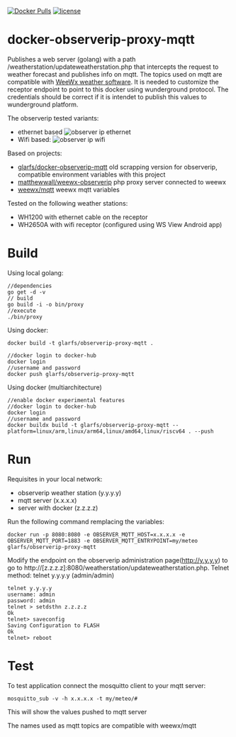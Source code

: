 [![Docker Pulls](https://img.shields.io/docker/pulls/glarfs/observerip-proxy-mqtt.svg)](https://hub.docker.com/r/glarfs/observerip-proxy-mqtt/)
[![license](https://img.shields.io/github/license/glarfs/docker-observerip-proxy-mqtt.svg)](https://github.com/glarfs/docker-observerip-proxy-mqtt/blob/master/LICENSE)
# docker-observerip-proxy-mqtt

Publishes a web server (golang) with a path /weatherstation/updateweatherstation.php that intercepts the request to weather forecast and publishes info on mqtt. The topics used on mqtt are compatible with [WeeWx weather software](https://github.com/weewx/weewx). It is needed to customize the receptor endpoint to point to this docker using wunderground protocol. The credentials should be correct if it is intendet to publish this values to wunderground platform.

The observerip tested variants:
* ethernet based ![observer ip ethernet](observerip-ethernet.gif)
* Wifi based: ![observer ip wifi](observerip-wifi.jpg)

Based on projects: 
* [glarfs/docker-observerip-mqtt](https://github.com/glarfs/docker-observerip-mqtt) old scrapping version for observerip, compatible environment variables with this project
* [matthewwall/weewx-observerip](https://github.com/matthewwall/weewx-observerip) php proxy server connected to weewx
* [weewx/mqtt](https://github.com/weewx/weewx/wiki/mqtt) weewx mqtt variables

Tested on the following weather stations:
* WH1200 with ethernet cable on the receptor
* WH2650A with wifi receptor (configured using WS View Android app)




# Build

Using local golang:
```
//dependencies
go get -d -v
// build
go build -i -o bin/proxy
//execute
./bin/proxy
```

Using docker:
```
docker build -t glarfs/observerip-proxy-mqtt .

//docker login to docker-hub
docker login
//username and password
docker push glarfs/observerip-proxy-mqtt
```

Using docker (multiarchitecture)
```
//enable docker experimental features
//docker login to docker-hub
docker login
//username and password
docker buildx build -t glarfs/observerip-proxy-mqtt --platform=linux/arm,linux/arm64,linux/amd64,linux/riscv64 . --push
```

# Run

Requisites in your local network:
* observerip weather station (y.y.y.y)
* mqtt server (x.x.x.x)
* server with docker (z.z.z.z)

Run the following command remplacing the variables:

```
docker run -p 8080:8080 -e OBSERVER_MQTT_HOST=x.x.x.x -e OBSERVER_MQTT_PORT=1883 -e OBSERVER_MQTT_ENTRYPOINT=my/meteo glarfs/observerip-proxy-mqtt
```

Modify the endpoint on the observerip administration page(http://y.y.y.y) to go to http://[z.z.z.z]:8080/weatherstation/updateweatherstation.php.
Telnet method: telnet y.y.y.y (admin/admin)
```
telnet y.y.y.y
username: admin
password: admin
telnet > setdsthn z.z.z.z
Ok
telnet> saveconfig
Saving Configuration to FLASH
Ok
telnet> reboot

```


# Test

To test application connect the mosquitto client to your mqtt server:
```
mosquitto_sub -v -h x.x.x.x -t my/meteo/#
```
This will show the values pushed to mqtt server

The names used as mqtt topics are compatible with weewx/mqtt

